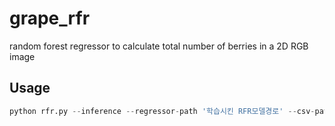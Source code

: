 # grape_rfr
random forest regressor to calculate total number of berries in a 2D RGB image

## Usage

```python
python rfr.py --inference --regressor-path '학습시킨 RFR모델경로' --csv-path '결과출력할 csv path', --image-path 'inference 할 이미지가 들어있는 폴더' --mask-path 'boxinst에서 demo.py돌려서 얻은 mask.pkl들 저장되어 있는 폴더 경로'
```